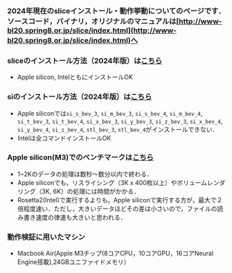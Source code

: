 ### 2024年現在のsliceインストール・動作挙動についてのページです．ソースコード，バイナリ，オリジナルのマニュアルは[http://www-bl20.spring8.or.jp/slice/index.html](http://www-bl20.spring8.or.jp/slice/index.html)へ

### sliceのインストール方法（2024年版）は[こちら](https://github.com/xrm-bl/slice/blob/main/slice-install-mac.md)
- Apple silicon, IntelともにインストールOK

### siのインストール方法（2024年版）は[こちら](https://github.com/xrm-bl/slice/blob/main/si-install-mac.md)
- Apple siliconでは`si_s_bev_3`, `si_m_bev_3`, `si_s_bev_4`, `si_m_bev_4`, `si_t_bev_3`, `si_t_bev_4`, `si_x_bev_3`, `si_y_bev_3`, `si_z_bev_3`, `si_x_bev_4`, `si_y_bev_4`, `si_z_bev_4`, `stl_bev_3`, `stl_bev_4`がインストールできない．
- Intelは全コマンドインストールOK

### Apple silicon(M3)でのベンチマークは[こちら](https://github.com/xrm-bl/slice/blob/main/mac-benchmark/report_20240731.md)
- 1~2Kのデータの処理は数秒〜数分以内で終わる．
- Apple siliconでも，リスライシング（3K x 400枚以上）やボリュームレンダリング（3K, 6K）の処理には時間がかかる．
- Rosetta2(Intel)で実行するよりも，Apple siliconで実行する方が，最大で２倍程度速い．ただし，大きいデータほどその差は小さいので，ファイルの読み書き速度の律速も大きいと思われる．

### 動作検証に用いたマシン
- Macbook Air(Apple M3チップ(8コアCPU，10コアGPU，16コアNeural Engine搭載),24GBユニファイドメモリ）
